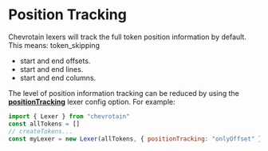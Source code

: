 # Position Tracking

Chevrotain lexers will track the full token position information by default.
This means:
token_skipping

-   start and end offsets.
-   start and end lines.
-   start and end columns.

The level of position information tracking can be reduced by using the [**positionTracking**](https://sap.github.io/chevrotain/documentation/4_2_0/interfaces/ilexerconfig.html#positiontracking) lexer config option.
For example:

```javascript
import { Lexer } from "chevrotain"
const allTokens = []
// createTokens...
const myLexer = new Lexer(allTokens, { positionTracking: "onlyOffset" })
```
